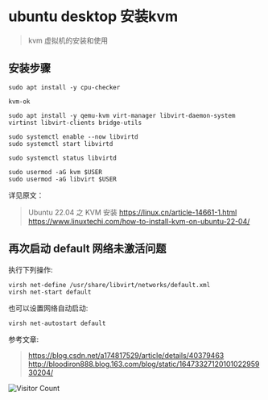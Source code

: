 # ubuntu desktop 安装kvm
> kvm 虚拟机的安装和使用

## 安装步骤

```
sudo apt install -y cpu-checker

kvm-ok

sudo apt install -y qemu-kvm virt-manager libvirt-daemon-system virtinst libvirt-clients bridge-utils

sudo systemctl enable --now libvirtd
sudo systemctl start libvirtd

sudo systemctl status libvirtd

sudo usermod -aG kvm $USER
sudo usermod -aG libvirt $USER
```

详见原文：

> Ubuntu 22.04 之 KVM 安装 https://linux.cn/article-14661-1.html
> https://www.linuxtechi.com/how-to-install-kvm-on-ubuntu-22-04/


## 再次启动 default 网络未激活问题

执行下列操作:

```
virsh net-define /usr/share/libvirt/networks/default.xml 
virsh net-start default
```

也可以设置网络自动启动:

```
virsh net-autostart default
```

参考文章: 

> https://blog.csdn.net/a174817529/article/details/40379463
> http://bloodiron888.blog.163.com/blog/static/1647332712010102295930204/

![Visitor Count](https://profile-counter.glitch.me/liuyibao/count.svg)